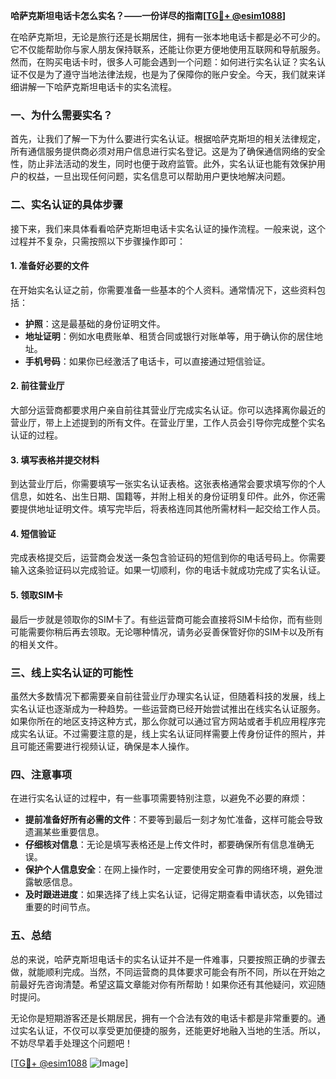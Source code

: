 **哈萨克斯坦电话卡怎么实名？——一份详尽的指南[[TG💪+ @esim1088](https://t.me/s/esim1088)]**

在哈萨克斯坦，无论是旅行还是长期居住，拥有一张本地电话卡都是必不可少的。它不仅能帮助你与家人朋友保持联系，还能让你更方便地使用互联网和导航服务。然而，在购买电话卡时，很多人可能会遇到一个问题：如何进行实名认证？实名认证不仅是为了遵守当地法律法规，也是为了保障你的账户安全。今天，我们就来详细讲解一下哈萨克斯坦电话卡的实名流程。

### 一、为什么需要实名？

首先，让我们了解一下为什么要进行实名认证。根据哈萨克斯坦的相关法律规定，所有通信服务提供商必须对用户信息进行实名登记。这是为了确保通信网络的安全性，防止非法活动的发生，同时也便于政府监管。此外，实名认证也能有效保护用户的权益，一旦出现任何问题，实名信息可以帮助用户更快地解决问题。

### 二、实名认证的具体步骤

接下来，我们来具体看看哈萨克斯坦电话卡实名认证的操作流程。一般来说，这个过程并不复杂，只需按照以下步骤操作即可：

#### 1. 准备好必要的文件

在开始实名认证之前，你需要准备一些基本的个人资料。通常情况下，这些资料包括：

- **护照**：这是最基础的身份证明文件。
- **地址证明**：例如水电费账单、租赁合同或银行对账单等，用于确认你的居住地址。
- **手机号码**：如果你已经激活了电话卡，可以直接通过短信验证。

#### 2. 前往营业厅

大部分运营商都要求用户亲自前往其营业厅完成实名认证。你可以选择离你最近的营业厅，带上上述提到的所有文件。在营业厅里，工作人员会引导你完成整个实名认证的过程。

#### 3. 填写表格并提交材料

到达营业厅后，你需要填写一张实名认证表格。这张表格通常会要求填写你的个人信息，如姓名、出生日期、国籍等，并附上相关的身份证明复印件。此外，你还需要提供地址证明文件。填写完毕后，将表格连同其他所需材料一起交给工作人员。

#### 4. 短信验证

完成表格提交后，运营商会发送一条包含验证码的短信到你的电话号码上。你需要输入这条验证码以完成验证。如果一切顺利，你的电话卡就成功完成了实名认证。

#### 5. 领取SIM卡

最后一步就是领取你的SIM卡了。有些运营商可能会直接将SIM卡给你，而有些则可能需要你稍后再去领取。无论哪种情况，请务必妥善保管好你的SIM卡以及所有的相关文件。

### 三、线上实名认证的可能性

虽然大多数情况下都需要亲自前往营业厅办理实名认证，但随着科技的发展，线上实名认证也逐渐成为一种趋势。一些运营商已经开始尝试推出在线实名认证服务。如果你所在的地区支持这种方式，那么你就可以通过官方网站或者手机应用程序完成实名认证。不过需要注意的是，线上实名认证同样需要上传身份证件的照片，并且可能还需要进行视频认证，确保是本人操作。

### 四、注意事项

在进行实名认证的过程中，有一些事项需要特别注意，以避免不必要的麻烦：

- **提前准备好所有必需的文件**：不要等到最后一刻才匆忙准备，这样可能会导致遗漏某些重要信息。
- **仔细核对信息**：无论是填写表格还是上传文件时，都要确保所有信息准确无误。
- **保护个人信息安全**：在网上操作时，一定要使用安全可靠的网络环境，避免泄露敏感信息。
- **及时跟进进度**：如果选择了线上实名认证，记得定期查看申请状态，以免错过重要的时间节点。

### 五、总结

总的来说，哈萨克斯坦电话卡的实名认证并不是一件难事，只要按照正确的步骤去做，就能顺利完成。当然，不同运营商的具体要求可能会有所不同，所以在开始之前最好先咨询清楚。希望这篇文章能对你有所帮助！如果你还有其他疑问，欢迎随时提问。

无论你是短期游客还是长期居民，拥有一个合法有效的电话卡都是非常重要的。通过实名认证，不仅可以享受更加便捷的服务，还能更好地融入当地的生活。所以，不妨尽早着手处理这个问题吧！

[[TG💪+ @esim1088](https://t.me/s/esim1088) ![Image](https://i.postimg.cc/4NQfJmqS/Snipaste-2025-05-13-00-14-12.png)]